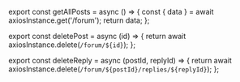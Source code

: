 export const getAllPosts = async () => {
	const { data } = await axiosInstance.get('/forum');
	return data;
};

export const deletePost = async (id) => {
	return await axiosInstance.delete(`/forum/${id}`);
};

export const deleteReply = async (postId, replyId) => {
	return await axiosInstance.delete(`/forum/${postId}/replies/${replyId}`);
};
